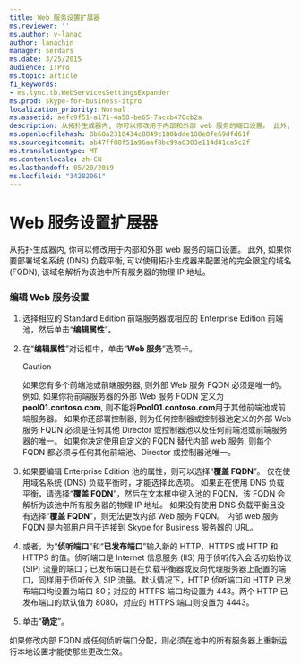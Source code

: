 ```yaml
---
title: Web 服务设置扩展器
ms.reviewer: ''
ms.author: v-lanac
author: lanachin
manager: serdars
ms.date: 3/25/2015
audience: ITPro
ms.topic: article
f1_keywords:
- ms.lync.tb.WebServicesSettingsExpander
ms.prod: skype-for-business-itpro
localization_priority: Normal
ms.assetid: aefc9f51-a171-4a58-be65-7accb470cb2a
description: 从拓扑生成器内, 你可以修改用于内部和外部 web 服务的端口设置。 此外, 如果你要部署域名系统 (DNS) 负载平衡, 可以使用拓扑生成器来配置池的完全限定的域名 (FQDN), 该域名解析为该池中所有服务器的物理 IP 地址。
ms.openlocfilehash: 8b68a2318434c8849c180bdde188e0fe69dfd61f
ms.sourcegitcommit: ab47ff88f51a96aaf8bc99a6303e114d41ca5c2f
ms.translationtype: MT
ms.contentlocale: zh-CN
ms.lasthandoff: 05/20/2019
ms.locfileid: "34282061"
---
```

# <a name="web-services-settings-expander"></a>Web 服务设置扩展器
 
从拓扑生成器内, 你可以修改用于内部和外部 web 服务的端口设置。 此外, 如果你要部署域名系统 (DNS) 负载平衡, 可以使用拓扑生成器来配置池的完全限定的域名 (FQDN), 该域名解析为该池中所有服务器的物理 IP 地址。
  
### <a name="editing-web-services-settings"></a>编辑 Web 服务设置

1. 选择相应的 Standard Edition 前端服务器或相应的 Enterprise Edition 前端池，然后单击“**编辑属性**”。
    
2. 在“**编辑属性**”对话框中，单击“**Web 服务**”选项卡。
    
    > [!CAUTION]
    > 如果您有多个前端池或前端服务器, 则外部 Web 服务 FQDN 必须是唯一的。 例如, 如果你将前端服务器的外部 Web 服务 FQDN 定义为**pool01.contoso.com**, 则不能将**Pool01.contoso.com**用于其他前端池或前端服务器。 如果你还部署控制器, 则为任何控制器或控制器池定义的外部 Web 服务 FQDN 必须是任何其他 Director 或控制器池以及任何前端池或前端服务器的唯一。 如果你决定使用自定义的 FQDN 替代内部 web 服务, 则每个 FQDN 都必须与任何其他前端池、Director 或控制器池唯一。
  
3. 如果要编辑 Enterprise Edition 池的属性，则可以选择“**覆盖 FQDN**”。 仅在使用域名系统 (DNS) 负载平衡时，才能选择此选项。 如果正在使用 DNS 负载平衡，请选择“**覆盖 FQDN**”，然后在文本框中键入池的 FQDN，该 FQDN 会解析为该池中所有服务器的物理 IP 地址。 如果没有使用 DNS 负载平衡且没有选择“**覆盖 FQDN**”，则无法更改内部 Web 服务 FQDN。 内部 web 服务 FQDN 是内部用户用于连接到 Skype for Business 服务器的 URL。
    
4. 或者，为“**侦听端口**”和“**已发布端口**”输入新的 HTTP、HTTPS 或 HTTP 和 HTTPS 的值。侦听端口是 Internet 信息服务 (IIS) 用于侦听传入会话初始协议 (SIP) 流量的端口；已发布端口是在负载平衡器或反向代理服务器上配置的端口，同样用于侦听传入 SIP 流量。默认情况下，HTTP 侦听端口和 HTTP 已发布端口均设置为端口 80；对应的 HTTPS 端口均设置为 443。两个 HTTP 已发布端口的默认值为 8080，对应的 HTTPS 端口则设置为 4443。
    
5. 单击“**确定**”。
    
如果修改内部 FQDN 或任何侦听端口分配，则必须在池中的所有服务器上重新运行本地设置才能使那些更改生效。
  

